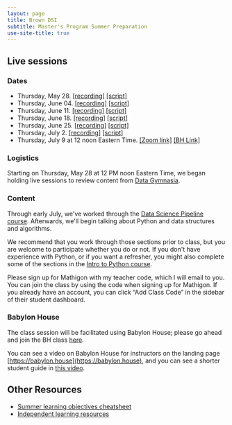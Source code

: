 ```yaml
---
layout: page
title: Brown DSI
subtitle: Master's Program Summer Preparation
use-site-title: true
---
```


## Live sessions

### Dates

* Thursday, May 28. [[recording]](https://brown.zoom.us/rec/share/7MlbEo-q01xJbYHctmLvQK0mFaLjeaa803VP-vMFyE_FxR8Cm66a77hN7qT0bvoV) [[script]](https://babylon.house/shared/457Y-X1HA)
* Thursday, June 04. [[recording]](https://brown.zoom.us/rec/share/-8dKAJjI-EJJSYXdxGvPaLYAL5XKX6a823QYqaAOzBozrR2lpktVRdnOr6LqeaDG) [[script]](https://babylon.house/shared/UZKU-GWRI)
* Thursday, June 11. [[recording]](https://brown.zoom.us/rec/share/2Ol_KZSq-FpJfdLo2lPNQKwrILWiX6a80yZPrKAOy0bM3LIYVQCQzUkMhQGcaaR1?startTime=1591890486000) [[script]](https://babylon.house/shared/2WTG-2OHJ)
* Thursday, June 18. [[recording]](
https://brown.zoom.us/rec/share/_vNtFZPUqWxLYa_17R-EC5xwHITlaaa8hCcf_6YImB4yMESBGW8HUSGr6MmMbe6t) [[script]](https://babylon.house/shared/MWA4-37CO)
* Thursday, June 25. [[recording]](https://brown.zoom.us/rec/share/y8lFDIys1WxOHoXKsVyHUOkQRam5aaa8hHMbq_NbxBHrKLT8tVW54Nd_CGWgvsw) [[script]](https://babylon.house/shared/G8N0-PW5H)
* Thursday, July 2. [[recording]](https://brown.zoom.us/rec/share/3PErc7LcyztIZbfC2kzjdKliL6Liaaa82yMc8vVZn0fEsE7Mpqt75tIJZOiH-87D?startTime=1593705149000) [[script]](https://babylon.house/shared/448T-DUJK)
* Thursday, July 9 at 12 noon Eastern Time. [[Zoom link]](https://brown.zoom.us/j/94575712174) [[BH Link]](https://babylon.house/projects/a5543fce-71d1-4256-89cd-70845ee2cafb/join)


### Logistics

Starting on Thursday, May 28 at 12 PM noon Eastern Time, we began holding live sessions to review content from [Data Gymnasia](https://mathigon.org/data-gymnasia).

### Content 

Through early July, we've worked through the [Data Science Pipeline course](https://mathigon.org/course/intro-data-pipeline/introduction). Afterwards, we'll begin talking about Python and data structures and algorithms.

We recommend that you work through those sections prior to class, but you are welcome to participate whether you do or not. If you don't have experience with Python, or if you want a refresher, you might also complete some of the sections in the [Intro to Python course](https://mathigon.org/course/programming-in-python/introduction).

Please sign up for Mathigon with my teacher code, which I will email to you. You can join the class by using the code when signing up for Mathigon. If you already have an account, you can click “Add Class Code” in the sidebar of their student dashboard.

### Babylon House

The class session will be facilitated using Babylon House; please go ahead and join the BH class [here](https://babylon.house/projects/a5543fce-71d1-4256-89cd-70845ee2cafb/join).

You can see a video on Babylon House for instructors on the landing page [https://babylon.house](https://babylon.house), and you can see a shorter student guide in [this video](https://youtu.be/RZB2W1R3t3c).


## Other Resources

* [Summer learning objectives cheatsheet](docs/cheatsheets/prelim-cheatsheet.pdf)
* [Independent learning resources](https://airtable.com/shr7NtBSsaay7nSzD)